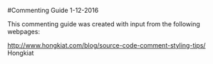 #Commenting Guide 1-12-2016

This commenting guide was created with input from the following webpages:

http://www.hongkiat.com/blog/source-code-comment-styling-tips/ Hongkiat
